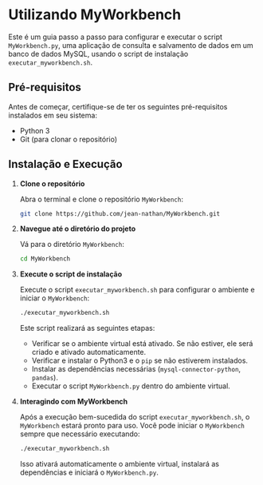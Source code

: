 # Utilizando MyWorkbench

Este é um guia passo a passo para configurar e executar o script `MyWorkbench.py`, uma aplicação de consulta e salvamento de dados em um banco de dados MySQL, usando o script de instalação `executar_myworkbench.sh`.

## Pré-requisitos

Antes de começar, certifique-se de ter os seguintes pré-requisitos instalados em seu sistema:

- Python 3
- Git (para clonar o repositório)

## Instalação e Execução

1. **Clone o repositório**

   Abra o terminal e clone o repositório `MyWorkbench`:

   ```bash
   git clone https://github.com/jean-nathan/MyWorkbench.git
   ```

2. **Navegue até o diretório do projeto**

   Vá para o diretório `MyWorkbench`:

   ```bash
   cd MyWorkbench
   ```

3. **Execute o script de instalação**

   Execute o script `executar_myworkbench.sh` para configurar o ambiente e iniciar o `MyWorkbench`:

   ```bash
   ./executar_myworkbench.sh
   ```

   Este script realizará as seguintes etapas:
   - Verificar se o ambiente virtual está ativado. Se não estiver, ele será criado e ativado automaticamente.
   - Verificar e instalar o Python3 e o `pip` se não estiverem instalados.
   - Instalar as dependências necessárias (`mysql-connector-python`, `pandas`).
   - Executar o script `MyWorkbench.py` dentro do ambiente virtual.

4. **Interagindo com MyWorkbench**

   Após a execução bem-sucedida do script `executar_myworkbench.sh`, o `MyWorkbench` estará pronto para uso. Você pode iniciar o `MyWorkbench` sempre que necessário executando:

   ```bash
   ./executar_myworkbench.sh
   ```

   Isso ativará automaticamente o ambiente virtual, instalará as dependências e iniciará o `MyWorkbench.py`.